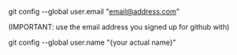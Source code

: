 git config --global user.email "email@address.com"

(IMPORTANT: use the email address you signed up for github with)

git config --global user.name "{your actual name}"
